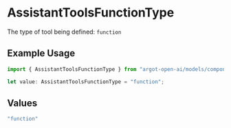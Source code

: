 # AssistantToolsFunctionType

The type of tool being defined: `function`

## Example Usage

```typescript
import { AssistantToolsFunctionType } from "argot-open-ai/models/components";

let value: AssistantToolsFunctionType = "function";
```

## Values

```typescript
"function"
```